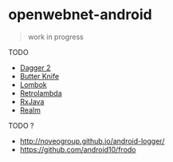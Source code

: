 # openwebnet-android

> work in progress

TODO

* [Dagger 2](http://google.github.io/dagger)
* [Butter Knife](http://jakewharton.github.io/butterknife)
* [Lombok](https://projectlombok.org)
* [Retrolambda](https://github.com/orfjackal/retrolambda)
* [RxJava](https://github.com/ReactiveX/RxJava)
* [Realm](https://realm.io)

TODO ?
* http://noveogroup.github.io/android-logger/
* https://github.com/android10/frodo
